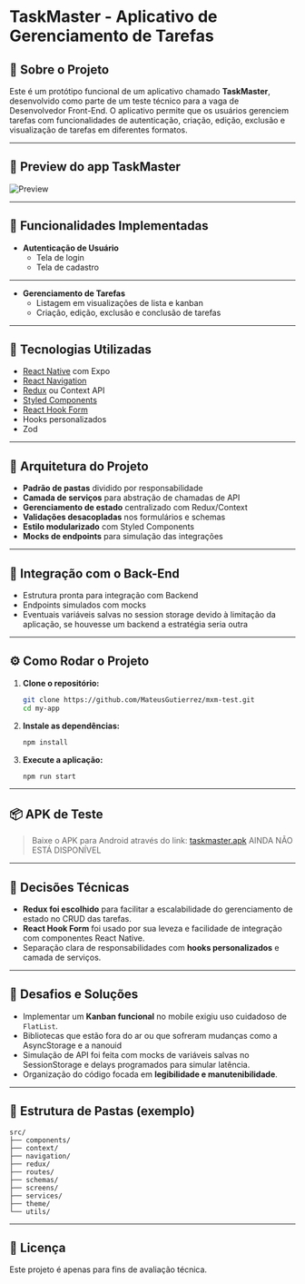 
# TaskMaster - Aplicativo de Gerenciamento de Tarefas

## 📱 Sobre o Projeto

Este é um protótipo funcional de um aplicativo chamado **TaskMaster**, desenvolvido como parte de um teste técnico para a vaga de Desenvolvedor Front-End. O aplicativo permite que os usuários gerenciem tarefas com funcionalidades de autenticação, criação, edição, exclusão e visualização de tarefas em diferentes formatos.

---

## 📱 Preview do app TaskMaster

![Preview](/my-app/assets/preview.gif)

---

## 🚀 Funcionalidades Implementadas

- **Autenticação de Usuário**
  - Tela de login
  - Tela de cadastro
---

- **Gerenciamento de Tarefas**
  - Listagem em visualizações de lista e kanban
  - Criação, edição, exclusão e conclusão de tarefas

---

## 🧪 Tecnologias Utilizadas

- [React Native](https://reactnative.dev/) com Expo
- [React Navigation](https://reactnavigation.org/)
- [Redux](https://redux.js.org/) ou Context API
- [Styled Components](https://styled-components.com/)
- [React Hook Form](https://react-hook-form.com/)
- Hooks personalizados
- Zod

---

## 🧱 Arquitetura do Projeto

- **Padrão de pastas** dividido por responsabilidade
- **Camada de serviços** para abstração de chamadas de API
- **Gerenciamento de estado** centralizado com Redux/Context
- **Validações desacopladas** nos formulários e schemas
- **Estilo modularizado** com Styled Components
- **Mocks de endpoints** para simulação das integrações

---

## 🔐 Integração com o Back-End

- Estrutura pronta para integração com Backend
- Endpoints simulados com mocks
- Eventuais variáveis salvas no session storage devido à limitação da aplicação, se houvesse um backend a estratégia seria outra

---

## ⚙️ Como Rodar o Projeto

1. **Clone o repositório:**

   ```bash
   git clone https://github.com/MateusGutierrez/mxm-test.git
   cd my-app
   ```

2. **Instale as dependências:**

   ```bash
   npm install
   ```

3. **Execute a aplicação:**

   ```bash
   npm run start
   ```
---

## 📦 APK de Teste

> Baixe o APK para Android através do link: [taskmaster.apk](https://seulink.com/taskmaster.apk) AINDA NÃO ESTÁ DISPONÍVEL

---

## 📝 Decisões Técnicas

- **Redux foi escolhido** para facilitar a escalabilidade do gerenciamento de estado no CRUD das tarefas.
- **React Hook Form** foi usado por sua leveza e facilidade de integração com componentes React Native.
- Separação clara de responsabilidades com **hooks personalizados** e camada de serviços.

---

## 🧠 Desafios e Soluções

- Implementar um **Kanban funcional** no mobile exigiu uso cuidadoso de `FlatList`.
- Bibliotecas que estão fora do ar ou que sofreram mudanças como a AsyncStorage e a nanouid
- Simulação de API foi feita com mocks de variáveis salvas no SessionStorage e delays programados para simular latência.
- Organização do código focada em **legibilidade e manutenibilidade**.

---

## 📁 Estrutura de Pastas (exemplo)

```
src/
├── components/
├── context/
├── navigation/
├── redux/
├── routes/
├── schemas/
├── screens/
├── services/
├── theme/
└── utils/
```

---

## 🧾 Licença

Este projeto é apenas para fins de avaliação técnica.
